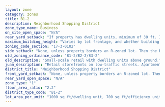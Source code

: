 ```yaml
---
layout: zone
category: zones
title: B1-2
description: Neighborhood Shopping District
zone_type_name: Business
on_site_open_space: "N/A"
rear_yard_setback: "If property has dwelling units, minimum of 30 ft. If its rear property line borders the side property line of an R-zoned lot, the rear setback must equal the side setback of the R-zoned lot. If rear line borders the R lot&#39;s rear line, setback must be at least 16 ft."
maximum_building_height: "Varies by lot frontage, and whether building has ground-floor commercial space. (See 17-3-0408)"
zoning_code_section: "17-3-0102"
side_setback: "None, unless property borders an R-zoned lot. Then the R lot&#39;s front setback applies."
old_zoning_ordinance_code: "B1-2/B2-2/B3-2"
old_description: "Small-scale retail with dwelling units above ground."
juan_description: "Retail storefronts on low-traffic streets. Apartments allowed above the ground floor."
district_title: "Neighborhood Shopping District"
front_yard_setback: "None, unless property borders an R-zoned lot. Then the front setback must be at least 50% of the R lot&#39;s front setback. (See 17-3-0404.)"
rear_yard_open_space: "N/A"
zone_type: "1"
floor_area_ratio: "2.2"
district_type_code: "B1-2"
lot_area_per_unit: "1000 sq ft/dwelling unit, 700 sq ft/efficiency unit, 700 sq ft/SRO unit"
---
```

